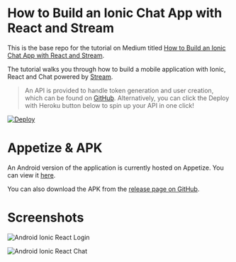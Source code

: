 # How to Build an Ionic Chat App with React and Stream

This is the base repo for the tutorial on Medium titled [How to Build an Ionic Chat App with React and Stream](https://levelup.gitconnected.com/how-to-build-an-ionic-chat-app-with-react-and-stream-739b67611280).

The tutorial walks you through how to build a mobile application with Ionic, React and Chat powered by [Stream](https://getstream.io/chat).

> An API is provided to handle token generation and user creation, which can be found on [GitHub](https://github.com/GetStream/ionic-chat-tutorial-react-api). Alternatively, you can click the Deploy with Heroku button below to spin up your API in one click!

<a href="https://heroku.com/deploy?template=https://github.com/GetStream/ionic-chat-tutorial-react-api" target="_blank">
  <img src="https://www.herokucdn.com/deploy/button.svg" alt="Deploy">
</a>

# Appetize & APK

An Android version of the application is currently hosted on Appetize. You can view it [here](https://appetize.io/app/afcadgqt1p2q26rqdecvb10w68?device=nexus5&scale=100&orientation=portrait&osVersion=9.0&deviceColor=white).

You can also download the APK from the [release page on GitHub](https://github.com/GetStream/ionic-chat-tutorial-react/releases).

# Screenshots

![Android Ionic React Login](https://i.imgur.com/O6h2QxU.png)

![Android Ionic React Chat](https://i.imgur.com/XKp1hyZ.png)
